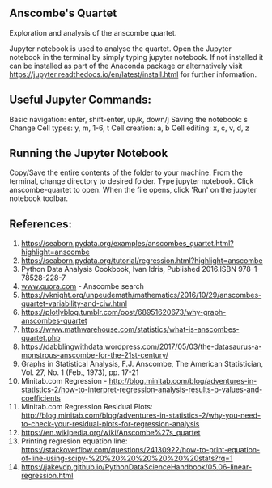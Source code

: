 ## Anscombe's Quartet

Exploration and analysis of the anscombe quartet. 

Jupyter notebook is used to analyse the quartet. Open the Jupyter notebook in the terminal by simply typing jupyter notebook. If not installed it can be installed as part of the Anaconda package or alternatively visit https://jupyter.readthedocs.io/en/latest/install.html for further information.

## Useful Jupyter Commands:

Basic navigation: enter, shift-enter, up/k, down/j 
Saving the notebook: s 
Change Cell types: y, m, 1-6, t 
Cell creation: a, b 
Cell editing: x, c, v, d, z

## Running the Jupyter Notebook
Copy/Save the entire contents of the folder to your machine.
From the terminal, change directory to desired folder.
Type jupyter notebook.
Click anscombe-quartet to open.
When the file opens, click 'Run' on the jupyter notebook toolbar.


## References:
1. https://seaborn.pydata.org/examples/anscombes_quartet.html?highlight=anscombe
2. https://seaborn.pydata.org/tutorial/regression.html?highlight=anscombe
3. Python Data Analysis Cookbook, Ivan Idris, Published 2016.ISBN 978-1-78528-228-7
4. www.quora.com  - Anscombe search
5. https://vknight.org/unpeudemath/mathematics/2016/10/29/anscombes-quartet-variability-and-ciw.html
6. https://plotlyblog.tumblr.com/post/68951620673/why-graph-anscombes-quartet
7. https://www.mathwarehouse.com/statistics/what-is-anscombes-quartet.php
8. https://dabblingwithdata.wordpress.com/2017/05/03/the-datasaurus-a-monstrous-anscombe-for-the-21st-century/
9. Graphs in Statistical Analysis, F.J. Anscombe, The American Statistician, Vol. 27, No. 1 (Feb., 1973), pp. 17-21
10. Minitab.com Regression - http://blog.minitab.com/blog/adventures-in-statistics-2/how-to-interpret-regression-analysis-results-p-values-and-coefficients 
11. Minitab.com Regression Residual Plots: http://blog.minitab.com/blog/adventures-in-statistics-2/why-you-need-to-check-your-residual-plots-for-regression-analysis
12. https://en.wikipedia.org/wiki/Anscombe%27s_quartet
13. Printing regresion equation line: https://stackoverflow.com/questions/24130922/how-to-print-equation-of-line-using-scipy-%20%20%20%20%20%20%20stats?rq=1
14. https://jakevdp.github.io/PythonDataScienceHandbook/05.06-linear-regression.html
